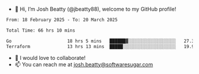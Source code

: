- 👋 Hi, I’m Josh Beatty (@jbeatty88), welcome to my GitHub profile!

<!--START_SECTION:waka-->

```txt
From: 18 February 2025 - To: 20 March 2025

Total Time: 66 hrs 10 mins

Go                     18 hrs 5 mins   ██████▓░░░░░░░░░░░░░░░░░░   27.33 %
Terraform              13 hrs 13 mins  █████░░░░░░░░░░░░░░░░░░░░   19.98 %
```

<!--END_SECTION:waka-->

- 💞️ I would love to collaborate!
- 📫 You can reach me at josh.beatty@softwaresugar.com

<!---
jbeatty88/jbeatty88 is a ✨ special ✨ repository because its `README.md` (this file) appears on your GitHub profile.
You can click the Preview link to take a look at your changes.
--->
